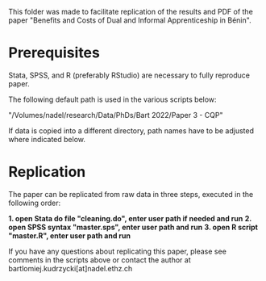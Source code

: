 This folder was made to facilitate replication of the results and PDF of the paper "Benefits and Costs of Dual and Informal
Apprenticeship in Bénin". 

# Prerequisites
Stata, SPSS, and R (preferably RStudio) are necessary to fully reproduce paper.

The following default path is used in the various scripts below: 

"/Volumes/nadel/research/Data/PhDs/Bart 2022/Paper 3 - CQP"

If data is copied into a different directory, path names have to be adjusted where indicated below.

# Replication

The paper can be replicated from raw data in three steps, executed in the following order:

  **1. open Stata do file "cleaning.do", enter user path if needed and run**
  **2. open SPSS syntax "master.sps", enter user path and run**
  **3. open R script "master.R", enter user path and run**

If you have any questions about replicating this paper, please see comments in the scripts above or contact the author at bartlomiej.kudrzycki[at]nadel.ethz.ch
